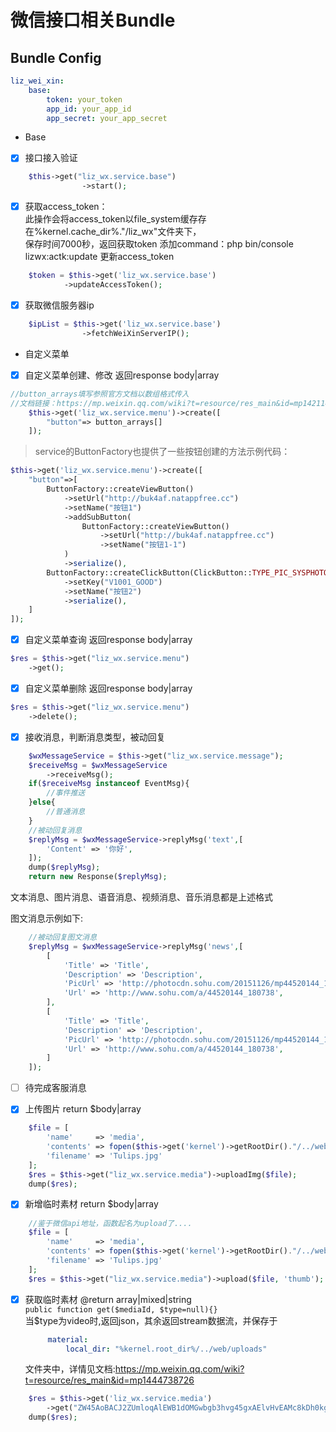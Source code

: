 微信接口相关Bundle
====================================
Bundle Config
----------------
````yml
liz_wei_xin:
    base:
        token: your_token
        app_id: your_app_id
        app_secret: your_app_secret
````
- Base    
- [x] 接口接入验证
```php
    $this->get("liz_wx.service.base")
                ->start();
```
- [x] 获取access_token：       
此操作会将access_token以file_system缓存存在%kernel.cache_dir%."/liz_wx"文件夹下，    
保存时间7000秒，返回获取token
添加command：php bin/console lizwx:actk:update 更新access_token
````php
    $token = $this->get('liz_wx.service.base')
            ->updateAccessToken();
````
- [x] 获取微信服务器ip
````php
    $ipList = $this->get('liz_wx.service.base')
                ->fetchWeiXinServerIP();
````
- 自定义菜单
- [x] 自定义菜单创建、修改 返回response body|array
````php
//button_arrays填写参照官方文档以数组格式传入
//文档链接：https://mp.weixin.qq.com/wiki?t=resource/res_main&id=mp1421141013
    $this->get('liz_wx.service.menu')->create([
        "button"=> button_arrays[]
    ]);
````
>service的ButtonFactory也提供了一些按钮创建的方法示例代码： 
```php
$this->get('liz_wx.service.menu')->create([
    "button"=>[
        ButtonFactory::createViewButton()
            ->setUrl("http://buk4af.natappfree.cc")
            ->setName("按钮1")
            ->addSubButton(
                ButtonFactory::createViewButton()
                    ->setUrl("http://buk4af.natappfree.cc")
                    ->setName("按钮1-1")
            )
            ->serialize(),
        ButtonFactory::createClickButton(ClickButton::TYPE_PIC_SYSPHOTO)//设置type如果使用类常量不要忘记use
            ->setKey("V1001_GOOD")
            ->setName("按钮2")
            ->serialize(),
    ]
]);
```    
- [x] 自定义菜单查询 返回response body|array
```php
$res = $this->get("liz_wx.service.menu")
    ->get();
````
- [x] 自定义菜单删除 返回response body|array
```php
$res = $this->get("liz_wx.service.menu")
    ->delete();
```
- [x] 接收消息，判断消息类型，被动回复
```php
    $wxMessageService = $this->get("liz_wx.service.message");
    $receiveMsg = $wxMessageService
        ->receiveMsg();
    if($receiveMsg instanceof EventMsg){
        //事件推送
    }else{
        //普通消息
    }
    //被动回复消息
    $replyMsg = $wxMessageService->replyMsg('text',[
        'Content' => '你好',
    ]);
    dump($replyMsg);
    return new Response($replyMsg);
```
文本消息、图片消息、语音消息、视频消息、音乐消息都是上述格式    

图文消息示例如下:
```php
    //被动回复图文消息
    $replyMsg = $wxMessageService->replyMsg('news',[
        [
            'Title' => 'Title',
            'Description' => 'Description',
            'PicUrl' => 'http://photocdn.sohu.com/20151126/mp44520144_1448521145792_2.jpeg',
            'Url' => 'http://www.sohu.com/a/44520144_180738',
        ],
        [
            'Title' => 'Title',
            'Description' => 'Description',
            'PicUrl' => 'http://photocdn.sohu.com/20151126/mp44520144_1448521145792_2.jpeg',
            'Url' => 'http://www.sohu.com/a/44520144_180738',
        ]
    ]);
```

- [ ] 待完成客服消息

- [x] 上传图片 return $body|array
```php
    $file = [
        'name'     => 'media',
        'contents' => fopen($this->get('kernel')->getRootDir()."/../web/uploads/Tulips.jpg", 'r'),
        'filename' => 'Tulips.jpg'
    ];
    $res = $this->get("liz_wx.service.media")->uploadImg($file);
    dump($res);
```

- [x] 新增临时素材 return $body|array
```php
    //鉴于微信api地址，函数起名为upload了....
    $file = [
        'name'     => 'media',
        'contents' => fopen($this->get('kernel')->getRootDir()."/../web/uploads/Lighthouse-thumb.jpg", 'r'),
        'filename' => 'Tulips.jpg'
    ];
    $res = $this->get("liz_wx.service.media")->upload($file, 'thumb');
```

- [x] 获取临时素材 @return array|mixed|string    
   ```public function get($mediaId, $type=null){}```    
   当$type为video时,返回json，其余返回stream数据流，并保存于    
   ```yml
        material:
            local_dir: "%kernel.root_dir%/../web/uploads" 
   ```
   文件夹中，详情见文档:https://mp.weixin.qq.com/wiki?t=resource/res_main&id=mp1444738726
```php
    $res = $this->get('liz_wx.service.media')
        ->get("ZW45AoBACJ2ZUmloqAlEWB1dOMGwbgb3hvg45gxAElvHvEAMc8kDh0kg8wQy09qy", 'thumb');
    dump($res);
``` 